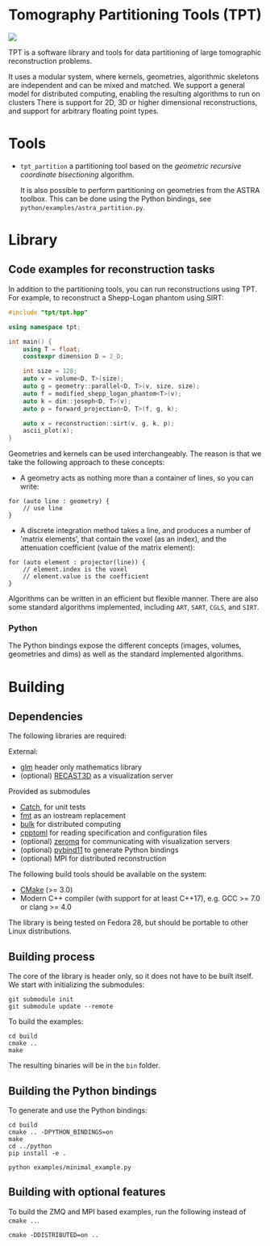 # Tomography Partitioning Tools (TPT)

![](doc/images/logo.png)

TPT is a software library and tools for data partitioning of large tomographic
reconstruction problems.

It uses a modular system, where kernels, geometries, algorithmic skeletons are
independent and can be mixed and matched. We support a general model for
distributed computing, enabling the resulting algorithms to run on clusters
There is support for 2D, 3D or higher dimensional reconstructions, and support
for arbitrary floating point types.

# Tools

- `tpt_partition` a partitioning tool based on the _geometric recursive coordinate bisectioning_ algorithm.

   It is also possible to perform partitioning on geometries from the ASTRA toolbox.
   This can be done using the Python bindings, see `python/examples/astra_partition.py`.

# Library

## Code examples for reconstruction tasks

In addition to the partitioning tools, you can run reconstructions using TPT.
For example, to reconstruct a Shepp-Logan phantom using SIRT:

```cpp
#include "tpt/tpt.hpp"

using namespace tpt;

int main() {
    using T = float;
    constexpr dimension D = 2_D;

    int size = 128;
    auto v = volume<D, T>(size);
    auto g = geometry::parallel<D, T>(v, size, size);
    auto f = modified_shepp_logan_phantom<T>(v);
    auto k = dim::joseph<D, T>(v);
    auto p = forward_projection<D, T>(f, g, k);

    auto x = reconstruction::sirt(v, g, k, p);
    ascii_plot(x);
}
```

Geometries and kernels can be used interchangeably. The reason is that we take
the following approach to these concepts:

- A geometry acts as nothing more than a container of lines, so you can write:
```
for (auto line : geometry) {
    // use line
}
```
- A discrete integration method takes a line, and produces a number of 'matrix elements', that contain the voxel (as an index), and the attenuation coefficient (value of the matrix element):
```
for (auto element : projector(line)) {
    // element.index is the voxel
    // element.value is the coefficient
}
```

Algorithms can be written in an efficient but flexible manner. There are also
some standard algorithms implemented, including `ART`, `SART`, `CGLS`, and
`SIRT`.

### Python

The Python bindings expose the different concepts (images, volumes, geometries
and dims) as well as the standard implemented algorithms.

# Building

## Dependencies

The following libraries are required:

External:
- [glm](http://glm.g-truc.net/0.9.8/index.html) header only mathematics library
- (optional) [RECAST3D](https://github.com/cicwi/RECAST3D) as a visualization server

Provided as submodules
- [Catch](https://github.com/philsquared/Catch), for unit tests
- [fmt](https://github.com/fmtlib/fmt) as an iostream replacement
- [bulk](https://github.com/jwbuurlage/Bulk) for distributed computing
- [cpptoml](https://github.com/skystrife/cpptoml) for reading specification and configuration files
- (optional) [zeromq](zeromq.org) for communicating with visualization servers
- (optional) [pybind11](https://github.com/pybind/pybind11) to generate Python bindings
- (optional) MPI for distributed reconstruction

The following build tools should be available on the system:
- [CMake](https://cmake.org/) (>= 3.0)
- Modern C++ compiler (with support for at least C++17), e.g. GCC >= 7.0 or clang >= 4.0

The library is being tested on Fedora 28, but should be portable to other Linux
distributions.

## Building process

The core of the library is header only, so it does not have to be built itself.
We start with initializing the submodules:

```
git submodule init
git submodule update --remote
```

To build the examples:

```
cd build
cmake ..
make
```

The resulting binaries will be in the `bin` folder.

## Building the Python bindings

To generate and use the Python bindings:

```
cd build
cmake .. -DPYTHON_BINDINGS=on 
make
cd ../python
pip install -e .

python examples/minimal_example.py
```

## Building with optional features

To build the ZMQ and MPI based examples, run the following instead of `cmake ..`.

```
cmake -DDISTRIBUTED=on ..
```
